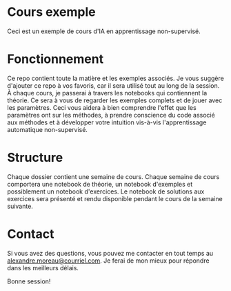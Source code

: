 # Cours exemple
Ceci est un exemple de cours d'IA en apprentissage non-supervisé.

# Fonctionnement
Ce repo contient toute la matière et les exemples associés.  Je vous suggère d'ajouter ce repo à vos favoris, car il sera utilisé tout au long de la session.  À chaque cours, je passerai à travers les notebooks qui contiennent la théorie.  Ce sera à vous de regarder les exemples complets et de jouer avec les paramètres.  Ceci vous aidera à bien comprendre l'effet que les paramètres ont sur les méthodes, à prendre conscience du code associé aux méthodes et à développer votre intuition vis-à-vis l'apprentissage automatique non-supervisé.

# Structure
Chaque dossier contient une semaine de cours.  Chaque semaine de cours comportera une notebook de théorie, un notebook d'exemples et possiblement un notebook d'exercices.  Le notebook de solutions aux exercices sera présenté et rendu disponible pendant le cours de la semaine suivante.

# Contact
Si vous avez des questions, vous pouvez me contacter en tout temps au alexandre.moreau@courriel.com.  Je ferai de mon mieux pour répondre dans les meilleurs délais.

Bonne session!
